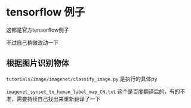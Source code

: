 # tensorflow 例子
这都是官方tensorflow例子

不过自己稍微改动一下
## 根据图片识别物体

`tutorials/image/imagenet/classify_image.py` 是执行的具体py

`imagenet_synset_to_human_label_map_CN.txt`  这个是百度翻译后的，有的不准，需要持续自己找出来重新翻译了一下